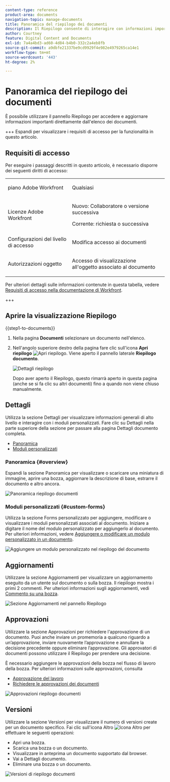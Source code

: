 ```yaml
---
content-type: reference
product-area: documents
navigation-topic: manage-documents
title: Panoramica del riepilogo dei documenti
description: Il Riepilogo consente di interagire con informazioni importanti direttamente dall'elenco dei documenti.
author: Courtney
feature: Digital Content and Documents
exl-id: 7a4a4bd3-ad60-4d84-b4b0-332c2a4eb8fb
source-git-commit: a9dbfe21337be9cd9929f4e982e4979265ca14e1
workflow-type: tm+mt
source-wordcount: '443'
ht-degree: 2%

---
```


# Panoramica del riepilogo dei documenti

<!--Audited: April, 2024-->

È possibile utilizzare il pannello Riepilogo per accedere e aggiornare informazioni importanti direttamente dall&#39;elenco dei documenti.


+++ Espandi per visualizzare i requisiti di accesso per la funzionalità in questo articolo.


## Requisiti di accesso

Per eseguire i passaggi descritti in questo articolo, è necessario disporre dei seguenti diritti di accesso:

<table style="table-layout:auto"> 
 <col> 
 </col> 
 <col> 
 </col> 
 <tbody> 
  <tr> 
   <td role="rowheader">piano Adobe Workfront</td> 
   <td> <p> Qualsiasi</p> </td> 
  </tr> 
  <tr> 
   <td role="rowheader">Licenze Adobe Workfront</td> 
   <td> <p>Nuovo: Collaboratore o versione successiva</p> 
   <p>Corrente: richiesta o successiva</p>
   </td> 
  </tr> 
  <tr data-mc-conditions=""> 
   <td role="rowheader">Configurazioni del livello di accesso</td> 
   <td> <p>Modifica accesso ai documenti</p>  </td> 
  </tr> 
  <tr data-mc-conditions=""> 
   <td role="rowheader">Autorizzazioni oggetto</td> 
   <td> <p>Accesso di visualizzazione all'oggetto associato al documento</p> </td> 
  </tr> 
 </tbody> 
</table>

Per ulteriori dettagli sulle informazioni contenute in questa tabella, vedere [Requisiti di accesso nella documentazione di Workfront](/help/quicksilver/administration-and-setup/add-users/access-levels-and-object-permissions/access-level-requirements-in-documentation.md).

+++

## Aprire la visualizzazione Riepilogo

{{step1-to-documents}}

1. Nella pagina **Documenti** selezionare un documento nell&#39;elenco.

1. Nell&#39;angolo superiore destro della pagina fare clic sull&#39;icona **Apri riepilogo** ![Apri riepilogo](assets/qs-summary-in-new-toolbar-small.png). Viene aperto il pannello laterale **Riepilogo documento**.

   ![Dettagli riepilogo](assets/document-summary-panel.png)

   Dopo aver aperto il Riepilogo, questo rimarrà aperto in questa pagina (anche se si fa clic su altri documenti) fino a quando non viene chiuso manualmente.


## Dettagli

Utilizza la sezione Dettagli per visualizzare informazioni generali di alto livello e interagire con i moduli personalizzati. Fare clic su Dettagli nella parte superiore della sezione per passare alla pagina Dettagli documento completa.

* [Panoramica](#overview)
* [Moduli personalizzati](#custom-forms)

### Panoramica {#overview}

Espandi la sezione Panoramica per visualizzare o scaricare una miniatura di immagine, aprire una bozza, aggiornare la descrizione di base, estrarre il documento e altro ancora.

![Panoramica riepilogo documenti](assets/details-section.png)

### Moduli personalizzati {#custom-forms}

Utilizza la sezione Forms personalizzato per aggiungere, modificare o visualizzare i moduli personalizzati associati al documento. Iniziare a digitare il nome del modulo personalizzato per aggiungerlo al documento. Per ulteriori informazioni, vedere [Aggiungere o modificare un modulo personalizzato in un documento](../../documents/managing-documents/add-custom-form-documents.md).

![Aggiungere un modulo personalizzato nel riepilogo del documento](assets/custom-forms-section.png)

## Aggiornamenti

Utilizzare la sezione Aggiornamenti per visualizzare un aggiornamento eseguito da un utente sul documento o sulla bozza. Il riepilogo mostra i primi 2 commenti. Per ulteriori informazioni sugli aggiornamenti, vedi [Commento su una bozza](../../review-and-approve-work/proofing/reviewing-proofs-within-workfront/comment-on-a-proof/comment-on-proof.md).

![Sezione Aggiornamenti nel pannello Riepilogo](assets/updates-section.png)

## Approvazioni

Utilizzare la sezione Approvazioni per richiedere l&#39;approvazione di un documento. Puoi anche inviare un promemoria a qualcuno riguardo a un’approvazione, inviare nuovamente l’approvazione e annullare la decisione precedente oppure eliminare l’approvazione. Gli approvatori di documenti possono utilizzare il Riepilogo per prendere una decisione.

È necessario aggiungere le approvazioni della bozza nel flusso di lavoro della bozza. Per ulteriori informazioni sulle approvazioni, consulta

* [Approvazione del lavoro](../../review-and-approve-work/manage-approvals/approving-work.md)
* [Richiedere le approvazioni dei documenti](../../review-and-approve-work/manage-approvals/request-document-approvals.md)

![Approvazioni riepilogo documenti](assets/approvals-section.png)

## Versioni

Utilizzare la sezione Versioni per visualizzare il numero di versioni create per un documento specifico. Fai clic sull&#39;icona Altro ![Icona Altro](assets/more-icon.png) per effettuare le seguenti operazioni:

* Apri una bozza.
* Scarica una bozza o un documento.
* Visualizzare in anteprima un documento supportato dal browser.
* Vai a Dettagli documento.
* Eliminare una bozza o un documento.

![Versioni di riepilogo documenti](assets/versions-section.png)

